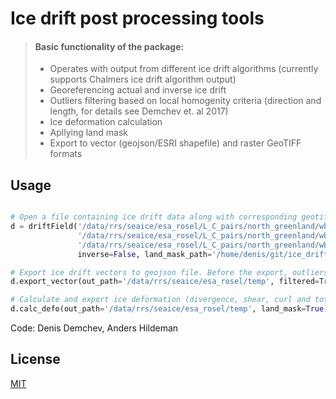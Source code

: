 # Ice drift post processing tools

> #### Basic functionality of the package:
>
> - Operates with output from different ice drift algorithms (currently supports Chalmers ice drift algorithm output)
> - Georeferencing actual and inverse ice drift
> - Outliers filtering based on local homogenity criteria (direction and length, for details see Demchev et. al 2017)
> - Ice deformation calculation
> - Apllying land mask
> - Export to vector (geojson/ESRI shapefile) and raster GeoTIFF formats

## Usage

```python

# Open a file containing ice drift data along with corresponding geotiff files. Inverse option to False as we don't want to invert ice drift. A path to land mask should be defined in land_mask_path.
d = driftField('/data/rrs/seaice/esa_rosel/L_C_pairs/north_greenland/wb_dd/drift_results/010/mat/CTU_drift_20191209T174024-20191210T180623.mat',
               '/data/rrs/seaice/esa_rosel/L_C_pairs/north_greenland/wb_dd/pairs/010/UPS_XX_ALOS2_XX_XXXX_XXXX_20191209T174024_20191209T174116_0000326248_001001_ALOS2299501900-191209.tiff',
               '/data/rrs/seaice/esa_rosel/L_C_pairs/north_greenland/wb_dd/pairs/010/UPS_XX_S1B_EW_GRDM_1SDH_20191210T180623_20191210T180727_019306_024746_7A10.tiff',
               inverse=False, land_mask_path='/home/denis/git/ice_drift_pc_ncc/data/ne_50m_land.shp')

# Export ice drift vectors to geojson file. Before the export, outliers filtering is applied.
d.export_vector(out_path='/data/rrs/seaice/esa_rosel/temp', filtered=True)

# Calculate and export ice deformation (divergence, shear, curl and total deformation) to the defined directory. Land mask is applied.
d.calc_defo(out_path='/data/rrs/seaice/esa_rosel/temp', land_mask=True)
```

Code: Denis Demchev, Anders Hildeman

## License
[MIT](https://choosealicense.com/licenses/mit/)